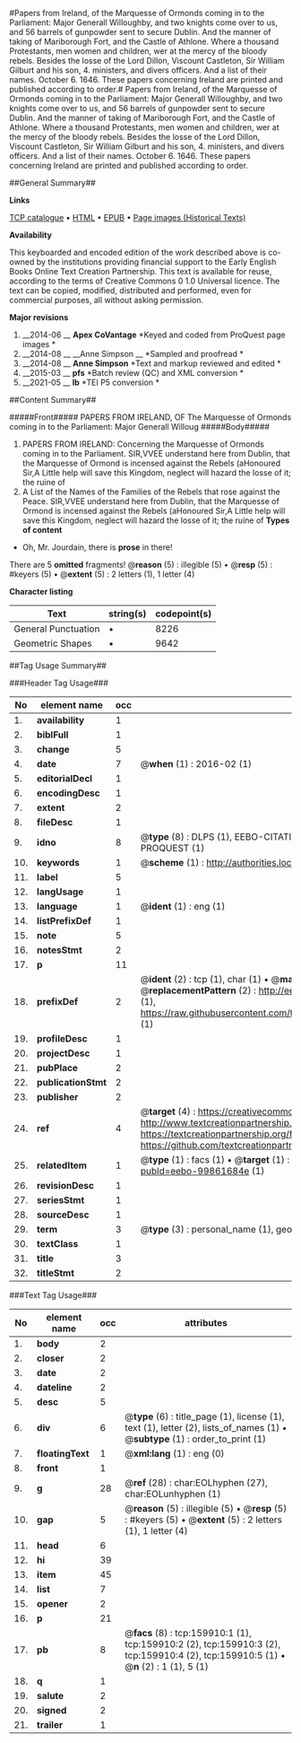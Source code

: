 #Papers from Ireland, of the Marquesse of Ormonds coming in to the Parliament: Major Generall Willoughby, and two knights come over to us, and 56 barrels of gunpowder sent to secure Dublin. And the manner of taking of Mariborough Fort, and the Castle of Athlone. Where a thousand Protestants, men women and children, wer at the mercy of the bloody rebels. Besides the losse of the Lord Dillon, Viscount Castleton, Sir William Gilburt and his son, 4. ministers, and divers officers. And a list of their names. October 6. 1646. These papers concerning Ireland are printed and published according to order.#
Papers from Ireland, of the Marquesse of Ormonds coming in to the Parliament: Major Generall Willoughby, and two knights come over to us, and 56 barrels of gunpowder sent to secure Dublin. And the manner of taking of Mariborough Fort, and the Castle of Athlone. Where a thousand Protestants, men women and children, wer at the mercy of the bloody rebels. Besides the losse of the Lord Dillon, Viscount Castleton, Sir William Gilburt and his son, 4. ministers, and divers officers. And a list of their names. October 6. 1646. These papers concerning Ireland are printed and published according to order.

##General Summary##

**Links**

[TCP catalogue](http://www.ota.ox.ac.uk/tcp/)  • 
[HTML](http://tei.it.ox.ac.uk/tcp/Texts-HTML/free/A90/A90846.html)  • 
[EPUB](http://tei.it.ox.ac.uk/tcp/Texts-EPUB/free/A90/A90846.epub) • 
[Page images (Historical Texts)](https://historicaltexts.jisc.ac.uk/eebo-99861684e)

**Availability**

This keyboarded and encoded edition of the work described above is co-owned by the
    institutions providing financial support to the Early English Books Online Text Creation
    Partnership. This text is available for reuse, according to the terms of  Creative Commons 0 1.0 Universal
    licence. The text can be copied, modified, distributed and performed, even for commercial
    purposes, all without asking permission.

**Major revisions**

1. __2014-06 __ __Apex CoVantage__ *Keyed and coded from ProQuest page images *
1. __2014-08 __ __Anne Simpson __ *Sampled and proofread *
1. __2014-08 __ __Anne Simpson__ *Text and markup reviewed and edited *
1. __2015-03 __ __pfs__ *Batch review (QC) and XML conversion *
1. __2021-05 __ __lb__ *TEI P5 conversion *

##Content Summary##

#####Front#####
PAPERS FROM IRELAND, OF The Marquesse of Ormonds coming in to the Parliament: Major Generall Willoug
#####Body#####

1. PAPERS FROM IRELAND: Concerning the Marquesse of Ormonds coming in to the Parliament.
SIR,VVEE understand here from Dublin, that the Marquesse of Ormond is incensed against the Rebels (aHonoured Sir,A Little help will save this Kingdom, neglect will hazard the losse of it; the ruine of
1. A List of the Names of the Families of the Rebels that rose against the Peace.
SIR,VVEE understand here from Dublin, that the Marquesse of Ormond is incensed against the Rebels (aHonoured Sir,A Little help will save this Kingdom, neglect will hazard the losse of it; the ruine of
**Types of content**

  * Oh, Mr. Jourdain, there is **prose** in there!

There are 5 **omitted** fragments! 
 @__reason__ (5) : illegible (5)  •  @__resp__ (5) : #keyers (5)  •  @__extent__ (5) : 2 letters (1), 1 letter (4)

**Character listing**


|Text|string(s)|codepoint(s)|
|---|---|---|
|General Punctuation|•|8226|
|Geometric Shapes|▪|9642|

##Tag Usage Summary##

###Header Tag Usage###

|No|element name|occ|attributes|
|---|---|---|---|
|1.|__availability__|1||
|2.|__biblFull__|1||
|3.|__change__|5||
|4.|__date__|7| @__when__ (1) : 2016-02 (1)|
|5.|__editorialDecl__|1||
|6.|__encodingDesc__|1||
|7.|__extent__|2||
|8.|__fileDesc__|1||
|9.|__idno__|8| @__type__ (8) : DLPS (1), EEBO-CITATION (1), VID (1), EEBO-PROQUEST (1), STC (3), PROQUEST (1)|
|10.|__keywords__|1| @__scheme__ (1) : http://authorities.loc.gov/ (1)|
|11.|__label__|5||
|12.|__langUsage__|1||
|13.|__language__|1| @__ident__ (1) : eng (1)|
|14.|__listPrefixDef__|1||
|15.|__note__|5||
|16.|__notesStmt__|2||
|17.|__p__|11||
|18.|__prefixDef__|2| @__ident__ (2) : tcp (1), char (1)  •  @__matchPattern__ (2) : ([0-9\-]+):([0-9IVX]+) (1), (.+) (1)  •  @__replacementPattern__ (2) : http://eebo.chadwyck.com/downloadtiff?vid=$1&page=$2 (1), https://raw.githubusercontent.com/textcreationpartnership/Texts/master/tcpchars.xml#$1 (1)|
|19.|__profileDesc__|1||
|20.|__projectDesc__|1||
|21.|__pubPlace__|2||
|22.|__publicationStmt__|2||
|23.|__publisher__|2||
|24.|__ref__|4| @__target__ (4) : https://creativecommons.org/publicdomain/zero/1.0/ (1), http://www.textcreationpartnership.org/docs/. (1), https://textcreationpartnership.org/faq/#faq05 (1), https://github.com/textcreationpartnership (1)|
|25.|__relatedItem__|1| @__type__ (1) : facs (1)  •  @__target__ (1) : https://data.historicaltexts.jisc.ac.uk/view?pubId=eebo-99861684e (1)|
|26.|__revisionDesc__|1||
|27.|__seriesStmt__|1||
|28.|__sourceDesc__|1||
|29.|__term__|3| @__type__ (3) : personal_name (1), geographic_name (2)|
|30.|__textClass__|1||
|31.|__title__|3||
|32.|__titleStmt__|2||


###Text Tag Usage###

|No|element name|occ|attributes|
|---|---|---|---|
|1.|__body__|2||
|2.|__closer__|2||
|3.|__date__|2||
|4.|__dateline__|2||
|5.|__desc__|5||
|6.|__div__|6| @__type__ (6) : title_page (1), license (1), text (1), letter (2), lists_of_names (1)  •  @__subtype__ (1) : order_to_print (1)|
|7.|__floatingText__|1| @__xml:lang__ (1) : eng (0)|
|8.|__front__|1||
|9.|__g__|28| @__ref__ (28) : char:EOLhyphen (27), char:EOLunhyphen (1)|
|10.|__gap__|5| @__reason__ (5) : illegible (5)  •  @__resp__ (5) : #keyers (5)  •  @__extent__ (5) : 2 letters (1), 1 letter (4)|
|11.|__head__|6||
|12.|__hi__|39||
|13.|__item__|45||
|14.|__list__|7||
|15.|__opener__|2||
|16.|__p__|21||
|17.|__pb__|8| @__facs__ (8) : tcp:159910:1 (1), tcp:159910:2 (2), tcp:159910:3 (2), tcp:159910:4 (2), tcp:159910:5 (1)  •  @__n__ (2) : 1 (1), 5 (1)|
|18.|__q__|1||
|19.|__salute__|2||
|20.|__signed__|2||
|21.|__trailer__|1||
